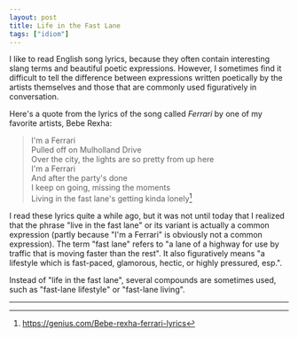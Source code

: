 ```yaml
---
layout: post
title: Life in the Fast Lane
tags: ["idiom"]
---
```


I like to read English song lyrics, because they often contain interesting slang terms and beautiful poetic expressions.
However, I sometimes find it difficult to tell the difference between expressions written poetically by the artists themselves and those that are commonly used figuratively in conversation.

Here's a quote from the lyrics of the song called *Ferrari* by one of my favorite artists, Bebe Rexha:

> I'm a Ferrari \
> Pulled off on Mulholland Drive \
> Over the city, the lights are so pretty from up here \
> I'm a Ferrari \
> And after the party's done \
> I keep on going, missing the moments \
> Living in the fast lane's getting kinda lonely[^genius-ferrari-by-bebe-rexha]

I read these lyrics quite a while ago, but it was not until today that I realized that the phrase "live in the fast lane" or its variant is actually a common expression (partly because "I'm a Ferrari" is obviously not a common expression).
The term "fast lane" refers to "a lane of a highway for use by traffic that is moving faster than the rest".
It also figuratively means "a lifestyle which is fast-paced, glamorous, hectic, or highly pressured, esp.".

Instead of "life in the fast lane", several compounds are sometimes used, such as "fast-lane lifestyle" or "fast-lane living".

---

[^genius-ferrari-by-bebe-rexha]: <https://genius.com/Bebe-rexha-ferrari-lyrics>
